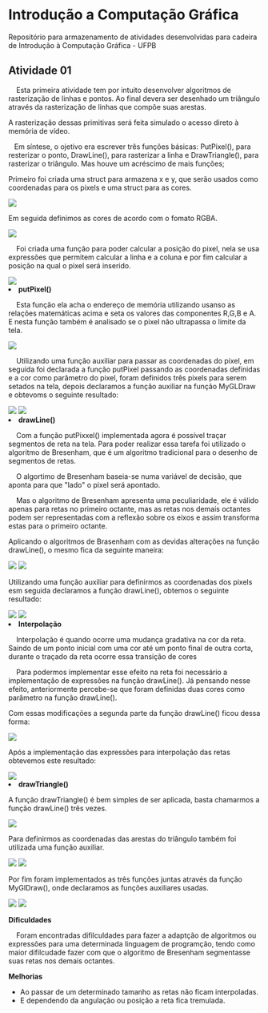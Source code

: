 # Introdução a Computação Gráfica
Repositório para armazenamento de atividades desenvolvidas para cadeira de Introdução à Computação Gráfica - UFPB


<h2>Atividade 01 </h2>
<p>&nbsp&nbsp&nbsp Esta primeira atividade tem por intuito desenvolver algoritmos de rasterização de linhas e pontos. Ao final devera ser desenhado um triângulo através da rasterização de linhas que compõe suas arestas.</p>
<p>A rasterização dessas primitivas será feita simulado o acesso direto à memória de vídeo.</p>
<p>&nbsp&nbsp&nbspEm síntese, o ojetivo era escrever três funções básicas: PutPixel(), para resterizar o ponto, DrawLine(), para rasterizar a linha e DrawTriangle(), para rasterizar o triângulo. Mas houve um acréscimo de mais funções;</p>
<p>Primeiro foi criada uma struct para armazena x e y, que serão usados como coordenadas para os pixels e uma struct para as cores.</p>
<img src = "https://github.com/LukasHenrique/Introducao_a_Computcao_Grafica-2019.4/blob/master/img/CoordenadasCores.png">

<p>Em seguida definimos as cores de acordo com o fomato RGBA.</p>
<img src = "https://github.com/LukasHenrique/Introducao_a_Computcao_Grafica-2019.4/blob/master/img/Cores.png">

<p>&nbsp&nbsp&nbsp Foi criada uma função para poder calcular a posição do pixel, nela se usa expressões que permitem calcular a linha e a coluna e por fim calcular a posição na qual o pixel será inserido.</p>
<img src = "https://github.com/LukasHenrique/Introducao_a_Computcao_Grafica-2019.4/blob/master/img/Posicao.png">

<li><b>putPixel()</b></li>
<p>&nbsp&nbsp&nbsp Esta função ela acha o endereço de memória utilizando usanso as relações matemáticas acima e seta os valores das componentes R,G,B e A. E nesta função também é analisado se o pixel não ultrapassa o limite da tela.</p>
<img src = "https://github.com/LukasHenrique/Introducao_a_Computcao_Grafica-2019.4/blob/master/img/putPixel.png">

<p>&nbsp&nbsp&nbsp Utilizando uma função auxiliar para passar as coordenadas do pixel, em seguida foi declarada a função putPixel passando as coordenadas definidas e a cor como parâmetro do pixel, foram definidos três pixels para serem setados na tela, depois declaramos a função auxiliar na função MyGLDraw e obtevoms o seguinte resultado:</p>
<img src = "https://github.com/LukasHenrique/Introducao_a_Computcao_Grafica-2019.4/blob/master/img/printPixel.png">
<img src = "https://github.com/LukasHenrique/Introducao_a_Computcao_Grafica-2019.4/blob/master/img/Pixels.png">

<li><b>drawLine()</b></li>
<p>&nbsp&nbsp&nbsp Com a função putPixxel() implementada agora é possível traçar segmentos de reta na tela. Para poder realizar essa tarefa foi utilizado o algoritmo de Bresenham, que é um algoritmo tradicional para o desenho de segmentos de retas.</p> 
<p>&nbsp&nbsp&nbsp O algortimo de Bresenham baseia-se numa variável de decisão, que aponta para que "lado" o pixel será apontado.</p>
<p>&nbsp&nbsp&nbsp Mas o algoritmo de Bresenham apresenta uma peculiaridade, ele é válido apenas para retas no primeiro octante, mas as retas nos demais octantes podem ser representadas com a reflexão sobre os eixos e assim transforma estas para o primeiro octante.</p>
<p>Aplicando o algoritmos de Brasenham com as devidas alterações na função drawLine(), o mesmo fica da seguinte maneira:</p>
<img src = "https://github.com/LukasHenrique/Introducao_a_Computcao_Grafica-2019.4/blob/master/img/drawLine1.png">
<img src = "https://github.com/LukasHenrique/Introducao_a_Computcao_Grafica-2019.4/blob/master/img/drawLine2.png">

<p>Utilizando uma função auxiliar para definirmos as coordenadas dos pixels esm seguida declaramos a função drawLine(), obtemos o seguinte resultado:</p>
<img src = "https://github.com/LukasHenrique/Introducao_a_Computcao_Grafica-2019.4/blob/master/img/printLine.png">
<img src = "https://github.com/LukasHenrique/Introducao_a_Computcao_Grafica-2019.4/blob/master/img/Linhas.png">

<li><b>Interpolação</b></li>
<p>&nbsp&nbsp&nbsp Interpolação é quando ocorre uma mudança gradativa na cor da reta. Saindo de um ponto inicial com uma cor até um ponto final de outra corta, durante o traçado da reta ocorre essa transição de cores</p>
<p>&nbsp&nbsp&nbsp Para podermos implementar esse efeito na reta foi necessário a implementação de expressões na função drawLine(). Já pensando nesse efeito, anteriormente percebe-se que foram definidas duas cores como parâmetro na função drawLine().</p>
<p>Com essas modificações a segunda parte da função drawLine() ficou dessa forma:</p>
<img src = "https://github.com/LukasHenrique/Introducao_a_Computcao_Grafica-2019.4/blob/master/img/drawLieInter.png">

<p>Após a implementação das expressões para interpolação das retas obtevemos este resultado:</p>
<img src = "https://github.com/LukasHenrique/Introducao_a_Computcao_Grafica-2019.4/blob/master/img/LinhaInter.png">

<li><b>drawTriangle()</b></li>
<p>A função drawTriangle() é bem simples de ser aplicada, basta chamarmos a função drawLine() três vezes.</p>
<img src = "https://github.com/LukasHenrique/Introducao_a_Computcao_Grafica-2019.4/blob/master/img/drawTriangle.png">

<p>Para definirmos as coordenadas das arestas do triângulo também foi utilizada uma função auxiliar.</p>
<img src = "https://github.com/LukasHenrique/Introducao_a_Computcao_Grafica-2019.4/blob/master/img/printTriangle.png">
<img src = "https://github.com/LukasHenrique/Introducao_a_Computcao_Grafica-2019.4/blob/master/img/Triangulo.png">

<p>Por fim foram implementados as três funções juntas através da função MyGlDraw(), onde declaramos as funções auxiliares usadas.</p>
<img src = "https://github.com/LukasHenrique/Introducao_a_Computcao_Grafica-2019.4/blob/master/img/mydraw.png">
<img src = "https://github.com/LukasHenrique/Introducao_a_Computcao_Grafica-2019.4/blob/master/img/Final.png">

<b>Dificuldades</b>
<p>&nbsp&nbsp&nbsp Foram encontradas difilculdades para fazer a adaptção de algoritmos ou expressões para uma determinada linguagem de programção, tendo como maior difilcudade fazer com que o algoritmo de Bresenham segmentasse suas retas nos demais octantes.</p>

<b>Melhorias</b>
<ul>
  <li>Ao passar de um determinado tamanho as retas não ficam interpoladas.</li>
  <li>E dependendo da angulação ou posição a reta fica tremulada.</li>
</ul>
